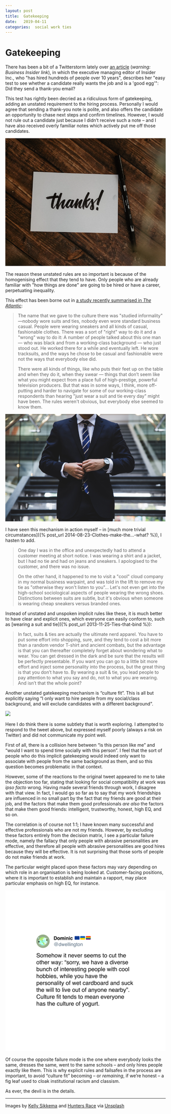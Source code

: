 ```yaml
---
layout: post
title:  Gatekeeping 
date:   2019-04-11 
categories:  social work ties 
---
```


# Gatekeeping


There has been a bit of a Twitterstorm lately over [an article](https://www.businessinsider.com/how-to-write-thank-you-email-after-job-interview-2019-4?IR=T "I've been hiring people for 10 years, and I still swear by a simple rule: If someone doesn't send a thank-you email, don't hire them." ) (*warning: Business Insider link*), in which the executive managing editor of Insider Inc., who "has hired hundreds of people over 10 years", describes her "easy test to see whether a candidate really wants the job and is a 'good egg'": Did they send a thank-you email?

This test has rightly been decried as a ridiculous form of gatekeeping, adding an unstated requirement to the hiring process. Personally I would agree that sending a thank-you note is polite, and also offers the candidate an opportunity to chase next steps and confirm timelines. However, I would not rule out a candidate just because I didn’t receive such a note – and I have also received overly familiar notes which actively put me off those candidates.

![](/images/unknown_filename.151.png)

The reason these unstated rules are so important is because of the homogenising effect that they tend to have. Only people who are already familiar with "how things are done" are going to be hired or have a career, perpetuating inequality.

This effect has been borne out in [a study recently summarised in *The Atlantic*](https://www.theatlantic.com/entertainment/archive/2019/02/class-ceiling-laurison-friedman-elite-jobs/582175/ "The 'Hidden Mechanisms' That Help Those Born Rich to Excel in Elite Jobs"): 

> The name that we gave to the culture there was "studied informality" —nobody wore suits and ties, nobody even wore standard business casual. People were wearing sneakers and all kinds of casual, fashionable clothes. There was a sort of "right" way to do it and a "wrong" way to do it: A number of people talked about this one man — who was black and from a working-class background — who just stood out. He worked there for a while and eventually left. He wore tracksuits, and the ways he chose to be casual and fashionable were not the ways that everybody else did.
>
> There were all kinds of things, like who puts their feet up on the table and when they do it, when they swear — things that don’t seem like what you might expect from a place full of high-prestige, powerful television producers. But that was in some ways, I think, more off-putting and harder to navigate for some of our working-class respondents than hearing "just wear a suit and tie every day" might have been. The rules weren't obvious, but everybody else seemed to know them.

![](/images/unknown_filename.152.png)

I have seen this mechanism in action myself – in [much more trivial circumstances]({% post_url 2014-08-23-Clothes-make-the…-what? %}), I hasten to add.

> One day I was in the office and unexpectedly had to attend a customer meeting at short notice. I was wearing a shirt and a jacket, but I had no tie and had on jeans and sneakers. I apologised to the customer, and there was no issue.
>
> On the other hand, it happened to me to visit a "cool" cloud company in my normal business warpaint, and was told in the lift to remove my tie as "otherwise they won't listen to you"…
> Let's not even get into the high-school sociological aspects of people wearing the wrong shoes. Distinctions between suits are subtle, but it's obvious when someone is wearing cheap sneakers versus branded ones.

Instead of unstated and unspoken implicit rules like these, it is much better to have clear and explicit ones, which everyone can easily conform to, such as [wearing a suit and tie]({% post_url 2013-11-25-Ties-that-bind %}):

> In fact, suits & ties are actually the ultimate nerd apparel. You have to put some effort into shopping, sure, and they tend to cost a bit more than a random vendor T-shirt and ancient combats, but the advantage is that you can thereafter completely forget about wondering what to wear. You can get dressed in the dark and be sure that the results will be perfectly presentable. If you want you can go to a little bit more effort and inject some personality into the process, but the great thing is that you don’t have to. By wearing a suit & tie, you lead people to pay attention to what you say and do, not to what you are wearing. And isn’t that the whole point?

Another unstated gatekeeping mechanism is “culture fit”. This is all but explicitly saying “I only want to hire people from my social/class background, and will exclude candidates with a different background".

![](/images/tweet-1115848990577319942.png)

Here I do think there is some subtlety that is worth exploring. I attempted to respond to the tweet above, but expressed myself poorly (always a risk on Twitter) and did not communicate my point well.

First of all, there is a collision here between “is this person like me” and “would I want to spend time socially with this person”. I feel that the sort of people who do this implicit gatekeeping would indeed only want to associate with people from the same background as them, and so this question becomes problematic in that context.

However, some of the reactions to the original tweet appeared to me to take the objection too far, stating that looking for social compatibility at work was *ipso facto* wrong. Having made several friends through work, I disagree with that view. In fact, I would go so far as to say that my work friendships are influenced in no small part by the fact that my friends are good at their job, and the factors that make them good professionals *are also* the factors that make them good friends: intelligent, trustworthy, honest, high EQ, and so on.

The correlation is of course not 1:1; I have known many successful and effective professionals who are not my friends. However, by excluding these factors entirely from the decision matrix, I see a particular failure mode, namely the fallacy that only people with abrasive personalities are effective, and therefore all people with abrasive personalities are good hires because they will be effective. It is not surprising that those sorts of people do not make friends at work.

The particular weight placed upon these factors may vary depending on which role in an organisation is being looked at. Customer-facing positions, where it is important to establish and maintain a rapport, may place particular emphasis on high EQ, for instance.

![](/images/tweet-1115855260839493637.png)

Of course the opposite failure mode is the one where everybody looks the same, dresses the same, went to the same schools – and only hires people exactly like them. This is why explicit rules and failsafes in the process are important, to avoid “culture fit” becoming – or *remaining*, if we’re honest – a fig leaf used to cloak institutional racism and classism.

As ever, the devil is in the details.

***
Images by [Kelly Sikkema](http://inkypixelsdesign.com) and [Hunters Race](http://huntersrace.com) via [Unsplash](http://unsplash.com/)


